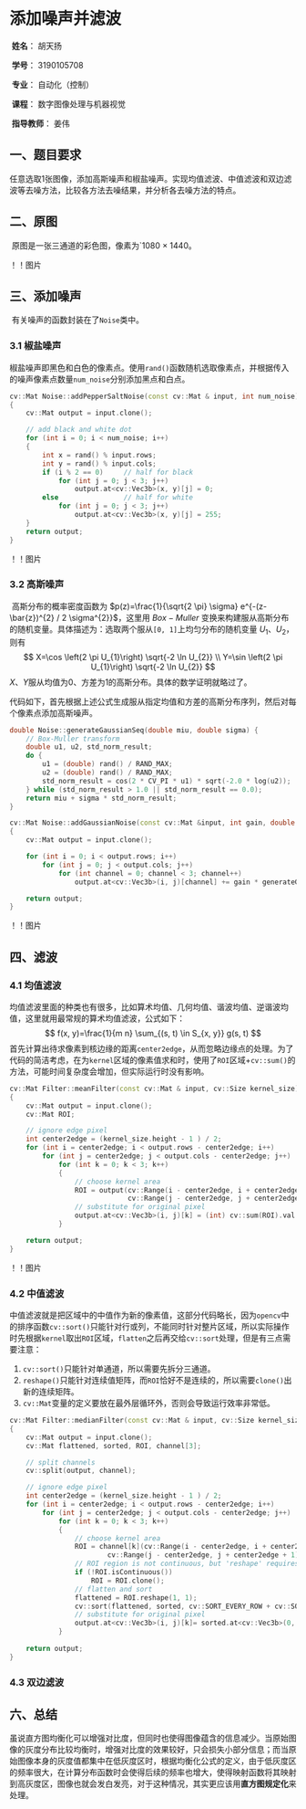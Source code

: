 # 添加噪声并滤波

​	**姓名**： 胡天扬

​	**学号**： 3190105708

​	**专业**： 自动化（控制）

​	**课程**： 数字图像处理与机器视觉	

​	**指导教师**： 姜伟



## 一、题目要求

​		任意选取1张图像，添加高斯噪声和椒盐噪声。实现均值滤波、中值滤波和双边滤波等去噪方法，比较各方法去噪结果，并分析各去噪方法的特点。



## 二、原图

​		原图是一张三通道的彩色图，像素为`1080 × 1440。

！！图片



## 三、添加噪声

​		有关噪声的函数封装在了`Noise`类中。

### 3.1 椒盐噪声

​		椒盐噪声即黑色和白色的像素点。使用`rand()`函数随机选取像素点，并根据传入的噪声像素点数量`num_noise`分别添加黑点和白点。

```cpp
cv::Mat Noise::addPepperSaltNoise(const cv::Mat & input, int num_noise)
{
    cv::Mat output = input.clone();

    // add black and white dot
    for (int i = 0; i < num_noise; i++) 
    {
        int x = rand() % input.rows;
        int y = rand() % input.cols;
        if (i % 2 == 0)     // half for black
            for (int j = 0; j < 3; j++)
                output.at<cv::Vec3b>(x, y)[j] = 0;
        else                // half for white
            for (int j = 0; j < 3; j++)
                output.at<cv::Vec3b>(x, y)[j] = 255;
    }
    return output;
}
```

！！图片

### 3.2 高斯噪声

​		高斯分布的概率密度函数为 $p(z)=\frac{1}{\sqrt{2 \pi} \sigma} e^{-(z-\bar{z})^{2} / 2 \sigma^{2}}$，这里用 $Box-Muller$ 变换来构建服从高斯分布的随机变量。具体描述为：选取两个服从`[0, 1]`上均匀分布的随机变量 $U_1、U_2$，则有
$$
X=\cos \left(2 \pi U_{1}\right) \sqrt{-2 \ln U_{2}} \\
Y=\sin \left(2 \pi U_{1}\right) \sqrt{-2 \ln U_{2}}
$$
$X、Y$服从均值为0、方差为1的高斯分布。具体的数学证明就略过了。

​		代码如下，首先根据上述公式生成服从指定均值和方差的高斯分布序列，然后对每个像素点添加高斯噪声。

```cpp
double Noise::generateGaussianSeq(double miu, double sigma) {
    // Box-Muller transform
    double u1, u2, std_norm_result;
    do {
        u1 = (double) rand() / RAND_MAX;
        u2 = (double) rand() / RAND_MAX;
        std_norm_result = cos(2 * CV_PI * u1) * sqrt(-2.0 * log(u2));
    } while (std_norm_result > 1.0 || std_norm_result == 0.0);
    return miu + sigma * std_norm_result;
}

cv::Mat Noise::addGaussianNoise(const cv::Mat &input, int gain, double miu, double sigma)
{
    cv::Mat output = input.clone();

    for (int i = 0; i < output.rows; i++)
        for (int j = 0; j < output.cols; j++)
            for (int channel = 0; channel < 3; channel++)
                output.at<cv::Vec3b>(i, j)[channel] += gain * generateGaussianSeq(miu, sigma);

    return output;
}
```

！！图片



## 四、滤波

### 4.1 均值滤波

​		均值滤波里面的种类也有很多，比如算术均值、几何均值、谐波均值、逆谐波均值，这里就用最常规的算术均值滤波，公式如下：
$$
f(x, y)=\frac{1}{m n} \sum_{(s, t) \in S_{x, y}} g(s, t)
$$
​		首先计算出待求像素到核边缘的距离`center2edge`，从而忽略边缘点的处理。为了代码的简洁考虑，在为`kernel`区域的像素值求和时，使用了`ROI`区域+`cv::sum()`的方法，可能时间复杂度会增加，但实际运行时没有影响。

```cpp
cv::Mat Filter::meanFilter(const cv::Mat & input, cv::Size kernel_size)
{
    cv::Mat output = input.clone();
    cv::Mat ROI;

    // ignore edge pixel
    int center2edge = (kernel_size.height - 1 ) / 2;
    for (int i = center2edge; i < output.rows - center2edge; i++)
        for (int j = center2edge; j < output.cols - center2edge; j++)
            for (int k = 0; k < 3; k++)
            {
                // choose kernel area
                ROI = output(cv::Range(i - center2edge, i + center2edge + 1),
                             cv::Range(j - center2edge, j + center2edge + 1));
                // substitute for original pixel
                output.at<cv::Vec3b>(i, j)[k] = (int) cv::sum(ROI).val[k] / (kernel_size.height * kernel_size.width);
            }

    return output;
}
```

！！图片



### 4.2 中值滤波

​		中值滤波就是把区域中的中值作为新的像素值，这部分代码略长，因为`opencv`中的排序函数`cv::sort()`只能针对行或列，不能同时针对整片区域，所以实际操作时先根据`kernel`取出`ROI`区域，`flatten`之后再交给`cv::sort`处理，但是有三点需要注意：

1. `cv::sort()`只能针对单通道，所以需要先拆分三通道。
2. `reshape()`只能针对连续值矩阵，而`ROI`恰好不是连续的，所以需要`clone()`出新的连续矩阵。
3. `cv::Mat`变量的定义要放在最外层循环外，否则会导致运行效率非常低。

```cpp
cv::Mat Filter::medianFilter(const cv::Mat & input, cv::Size kernel_size)
{
    cv::Mat output = input.clone();
    cv::Mat flattened, sorted, ROI, channel[3];

    // split channels
    cv::split(output, channel);

    // ignore edge pixel
    int center2edge = (kernel_size.height - 1 ) / 2;
    for (int i = center2edge; i < output.rows - center2edge; i++)
        for (int j = center2edge; j < output.cols - center2edge; j++)
            for (int k = 0; k < 3; k++)
            {
                // choose kernel area
                ROI = channel[k](cv::Range(i - center2edge, i + center2edge + 1),
                        cv::Range(j - center2edge, j + center2edge + 1));
                // ROI region is not continuous, but 'reshape' requires continuous matrix
                if (!ROI.isContinuous())
                    ROI = ROI.clone();
                // flatten and sort
                flattened = ROI.reshape(1, 1);
                cv::sort(flattened, sorted, cv::SORT_EVERY_ROW + cv::SORT_ASCENDING);
                // substitute for original pixel
                output.at<cv::Vec3b>(i, j)[k]= sorted.at<cv::Vec3b>(0, center2edge)[k];
            }
    
    return output;
}
```



### 4.3 双边滤波







## 六、总结

​		虽说直方图均衡化可以增强对比度，但同时也使得图像蕴含的信息减少。当原始图像的灰度分布比较均衡时，增强对比度的效果较好，只会损失小部分信息；而当原始图像本身的灰度值都集中在低灰度区时，根据均衡化公式的定义，由于低灰度区的频率很大，在计算分布函数时会使得后续的频率也增大，使得映射函数将其映射到高灰度区，图像也就会发白发亮，对于这种情况，其实更应该用**直方图规定化**来处理。